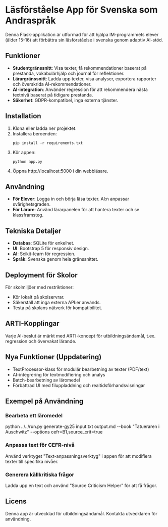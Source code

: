 # Läsförståelse App för Svenska som Andraspråk

Denna Flask-applikation är utformad för att hjälpa IM-programmets elever (ålder 15-16) att förbättra sin läsförståelse i svenska genom adaptiv AI-stöd.

## Funktioner

- **Studentgränssnitt**: Visa texter, få rekommendationer baserat på prestanda, vokabulärhjälp och journal för reflektioner.
- **Lärargränssnitt**: Ladda upp texter, visa analyser, exportera rapporter och överskrida AI-rekommendationer.
- **AI-integration**: Använder regression för att rekommendera nästa textnivå baserat på tidigare prestanda.
- **Säkerhet**: GDPR-kompatibel, inga externa tjänster.

## Installation

1. Klona eller ladda ner projektet.
2. Installera beroenden:
   ```
   pip install -r requirements.txt
   ```
3. Kör appen:
   ```
   python app.py
   ```
4. Öppna http://localhost:5000 i din webbläsare.

## Användning

- **För Elever**: Logga in och börja läsa texter. AI:n anpassar svårighetsgraden.
- **För Lärare**: Använd lärarpanelen för att hantera texter och se klassframsteg.

## Tekniska Detaljer

- **Databas**: SQLite för enkelhet.
- **UI**: Bootstrap 5 för responsiv design.
- **AI**: Scikit-learn för regression.
- **Språk**: Svenska genom hela gränssnittet.

## Deployment för Skolor

För skolmiljöer med restriktioner:
- Kör lokalt på skolservrar.
- Säkerställ att inga externa API:er används.
- Testa på skolans nätverk för kompatibilitet.

## ARTI-Kopplingar

Varje AI-beslut är märkt med ARTI-koncept för utbildningsändamål, t.ex. regression och övervakat lärande.

## Nya Funktioner (Uppdatering)
- TextProcessor-klass för modulär bearbetning av texter (PDF/text)
- AI-integrering för textmodifiering och analys
- Batch-bearbetning av läromedel
- Förbättrad UI med filuppladdning och realtidsförhandsvisningar

## Exempel på Användning
### Bearbeta ett läromedel
python ../../run.py generate-gy25 input.txt output.md --book "Tatueraren i Auschwitz" --options cefr=B1,source_crit=true

### Anpassa text för CEFR-nivå
Använd verktyget "Text-anpassningsverktyg" i appen för att modifiera texter till specifika nivåer.

### Generera källkritiska frågor
Ladda upp en text och använd "Source Criticism Helper" för att få frågor.

## Licens

Denna app är utvecklad för utbildningsändamål. Kontakta utvecklaren för användning.